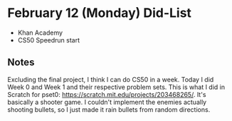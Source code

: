 # February 12 (Monday) Did-List

* Khan Academy
* CS50 Speedrun start

## Notes

Excluding the final project, I think I can do CS50 in a week. Today I did Week 0
and Week 1 and their respective problem sets. This is what I did in Scratch for
pset0: <https://scratch.mit.edu/projects/203468265/>. It's basically a shooter
game. I couldn't implement the enemies actually shooting bullets, so I just made
it rain bullets from random directions.
